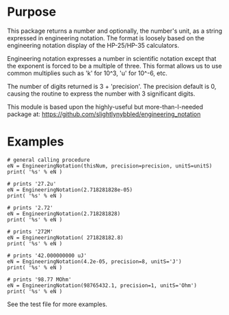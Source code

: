 # Purpose

This package returns a number and optionally, the number's unit, as a string
expressed in engineering notation. The format is loosely based on the engineering
notation display of the HP-25/HP-35 calculators.

Engineering notation expresses a number in scientific notation except that
the exponent is forced to be a multiple of three. This format allows us to
use common multiplies such as 'k' for 10^3, 'u' for 10^-6, etc.

The number of digits returned is 3 + 'precision'. The precision default is 0, causing
the routine to express the number with 3 significant digits.

This module is based upon the highly-useful but more-than-I-needed package at:
https://github.com/slightlynybbled/engineering_notation

# Examples

```
# general calling procedure
eN = EngineeringNotation(thisNum, precision=precision, unitS=unitS)
print( '%s' % eN )

# prints '27.2u'
eN = EngineeringNotation(2.718281828e-05)
print( '%s' % eN )

# prints '2.72'
eN = EngineeringNotation(2.718281828)
print( '%s' % eN )

# prints '272M'
eN = EngineeringNotation( 271828182.8)
print( '%s' % eN )

# prints '42.000000000 uJ'
eN = EngineeringNotation(4.2e-05, precision=8, unitS='J')
print( '%s' % eN )

# prints '98.77 MOhm'
eN = EngineeringNotation(98765432.1, precision=1, unitS='Ohm')
print( '%s' % eN )
```
See the test file for more examples.
